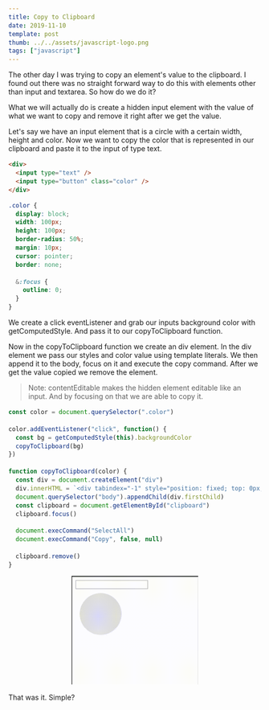```yaml
---
title: Copy to Clipboard
date: 2019-11-10
template: post
thumb: ../../assets/javascript-logo.png
tags: ["javascript"]
---
```


The other day I was trying to copy an element's value to the clipboard. I found out there was no straight forward way to do this with elements other than input and textarea. So how do we do it?

What we will actually do is create a hidden input element with the value of what we want to copy and remove it right after we get the value.

Let's say we have an input element that is a circle with a certain width, height and color. Now we want to copy the color that is represented in our clipboard and paste it to the input of type text.

```html
<div>
  <input type="text" />
  <input type="button" class="color" />
</div>
```

```css
.color {
  display: block;
  width: 100px;
  height: 100px;
  border-radius: 50%;
  margin: 10px;
  cursor: pointer;
  border: none;

  &:focus {
    outline: 0;
  }
}
```

We create a click eventListener and grab our inputs background color with <span class="highlight-in-text"> getComputedStyle</span>. And pass it to our <span class="highlight-in-text">copyToClipboard</span> function.

Now in the <span class="highlight-in-text">copyToClipboard</span> function we create an div element. In the div element we pass our styles and color value using template literals. We then append it to the body, focus on it and execute the copy command. After we get the value copied we remove the element.

> Note: contentEditable makes the hidden element editable like an input. And by focusing on that we are able to copy it.

```js
const color = document.querySelector(".color")

color.addEventListener("click", function() {
  const bg = getComputedStyle(this).backgroundColor
  copyToClipboard(bg)
})

function copyToClipboard(color) {
  const div = document.createElement("div")
  div.innerHTML = `<div tabindex="-1" style="position: fixed; top: 0px; left: 0px" id="clipboard" contentEditable>${color}</div>`
  document.querySelector("body").appendChild(div.firstChild)
  const clipboard = document.getElementById("clipboard")
  clipboard.focus()

  document.execCommand("SelectAll")
  document.execCommand("Copy", false, null)

  clipboard.remove()
}
```

<div style="width: 50%; margin: 0 auto;">
	<img src="copy.gif" />
</div>

That was it. Simple?
